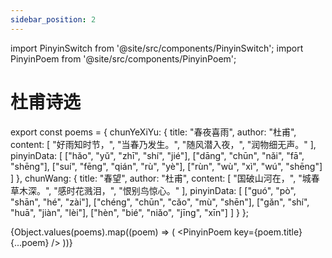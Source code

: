 ```yaml
---
sidebar_position: 2
---
```


import PinyinSwitch from '@site/src/components/PinyinSwitch';
import PinyinPoem from '@site/src/components/PinyinPoem';

# 杜甫诗选

<PinyinSwitch />

export const poems = {
  chunYeXiYu: {
    title: "春夜喜雨",
    author: "杜甫",
    content: [
      "好雨知时节，",
      "当春乃发生。",
      "随风潜入夜，",
      "润物细无声。"
    ],
    pinyinData: [
      ["hǎo", "yǔ", "zhī", "shí", "jié"],
      ["dāng", "chūn", "nǎi", "fā", "shēng"],
      ["suí", "fēng", "qián", "rù", "yè"],
      ["rùn", "wù", "xì", "wú", "shēng"]
    ]
  },
  chunWang: {
    title: "春望",
    author: "杜甫",
    content: [
      "国破山河在，",
      "城春草木深。",
      "感时花溅泪，",
      "恨别鸟惊心。"
    ],
    pinyinData: [
      ["guó", "pò", "shān", "hé", "zài"],
      ["chéng", "chūn", "cǎo", "mù", "shēn"],
      ["gǎn", "shí", "huā", "jiàn", "lèi"],
      ["hèn", "bié", "niǎo", "jīng", "xīn"]
    ]
  }
};

{Object.values(poems).map((poem) => (
  <PinyinPoem key={poem.title} {...poem} />
))} 